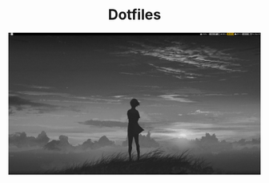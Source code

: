 <h1 align="center">Dotfiles</h1>

![Description](https://raw.githubusercontent.com/Kohzmik/dotfiles/master/screenshots/main.png)


